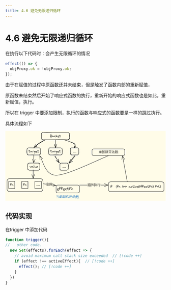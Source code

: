 ```yaml
---
title: 4.6 避免无限递归循环
---
```


# 4.6 避免无限递归循环
在执行以下代码时：会产生无限循环的情况

```javascript
effect(() => {
  objProxy.ok = !objProxy.ok;
});
```

由于在赋值的过程中原函数还并未结束，但是触发了函数内部的重新赋值，

原函数未结束然后开始了响应式函数的执行，重新开始的响应式函数也是如此，重新赋值，执行。

所以在 trigger 中要添加限制，执行的函数与响应式的函数要是一样的跳过执行。

具体流程如下

![avoidInfiniteRecursion.png](./images/avoidInfiniteRecursion.png)

## 代码实现

在trigger 中添加代码
```typescript
function trigger(){
//   other code.
  new Set(effects).forEach(effect => {
    // avoid maximum call stack size exceeded  // [!code ++]
    if (effect !== activeEffect){  // [!code ++]
      effect(); // [!code ++]
    }
  })
}
```
